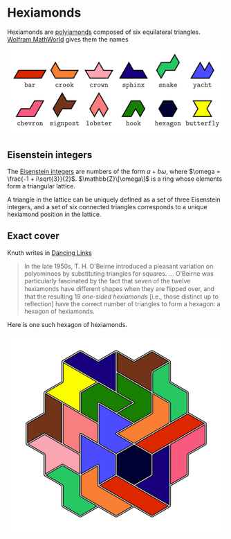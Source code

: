 # Hexiamonds
Hexiamonds are [polyiamonds](https://mathworld.wolfram.com/Polyiamond.html) composed of six equilateral triangles. [Wolfram MathWorld](https://mathworld.wolfram.com/Hexiamond.html) gives them the names

<img width="700" src="pictures/names.png">


## Eisenstein integers
The [Eisenstein integers](https://mathworld.wolfram.com/EisensteinInteger.html) are numbers of the form $a + b\omega$, where $\omega = \frac{-1 + i\sqrt{3}}{2}$. $\mathbb{Z}\[\omega\]$ is a ring whose elements form a triangular lattice.

A triangle in the lattice can be uniquely defined as a set of three Eisenstein integers, and a set of six connected triangles corresponds to a unique hexiamond position in the lattice.

## Exact cover
Knuth writes in [Dancing Links](https://arxiv.org/abs/cs/0011047)

> In the late 1950s, T. H. O'Beirne introduced a pleasant
> variation on polyominoes by substituting triangles for squares. ... O’Beirne was particularly fascinated by the fact
> that seven of the twelve hexiamonds have diﬀerent shapes when they are flipped over, and that the resulting 19
> *one-sided hexiamonds* \[i.e., those distinct up to reflection\] have the correct number of triangles to form a hexagon: a hexagon of hexiamonds.

Here is one such hexagon of hexiamonds.

<img width="600" src="pictures/example-cover.png">
